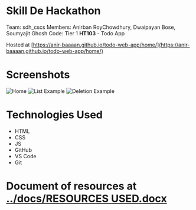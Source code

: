 # Skill De Hackathon
Team: sdh_cscs
Members: Anirban RoyChowdhury, Dwaipayan Bose, Soumyajit Ghosh
Code: Tier 1 **HT103** - Todo App

Hosted at [https://anir-baaaan.github.io/todo-web-app/home/](https://anir-baaaan.github.io/todo-web-app/home/)

# Screenshots
![Home](https://github.com/user-attachments/assets/1c0ebbe4-2371-4956-a05f-ec8b4027f217)
![List Example](https://github.com/user-attachments/assets/24ecca2b-3605-498f-beb2-7b608bbadb00)
![Deletion Example](https://github.com/user-attachments/assets/2e89fe50-5530-4acd-8c93-351258b14066)


# Technologies Used
* HTML
* CSS
* JS
* GitHub
* VS Code
* Git

# Document of resources at [../docs/RESOURCES USED.docx](https://github.com/anir-baaaan/todo-web-app/blob/main/docs/RESOURCES%20USED.docx)
